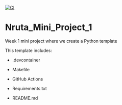 [![CI](https://github.com/nogibjj/Nruta_Mini_Project_1/actions/workflows/hello.yml/badge.svg)](https://github.com/nogibjj/Nruta_Mini_Project_1/actions/workflows/hello.yml)

# Nruta_Mini_Project_1
Week 1 mini project where we create a Python template

This template includes:
- .devcontainer

- Makefile

- GitHub Actions

- Requirements.txt

- README.md